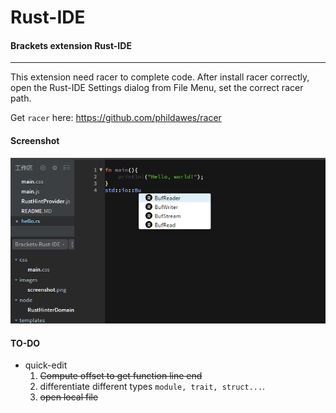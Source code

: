 # Rust-IDE
#### Brackets extension Rust-IDE
----

This extension need racer to complete code. After install racer correctly, open the Rust-IDE Settings dialog from File Menu, set the correct racer path.

Get ``racer`` here: 
https://github.com/phildawes/racer

#### Screenshot
![Rust-IDE](https://raw.githubusercontent.com/rrandom/Brackets-Rust-IDE/master/images/screenshot.png)


#### TO-DO

- quick-edit
    1. ~~Compute offset to get function line end~~
    2. differentiate different types `module, trait, struct...`.
    3. ~~open local file~~